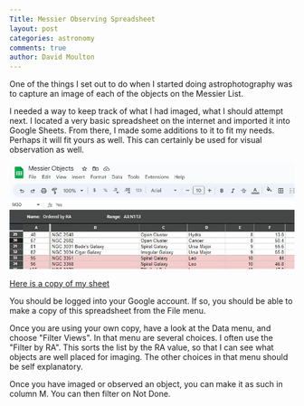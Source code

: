 ```yaml
---
Title: Messier Observing Spreadsheet
layout: post
categories: astronomy
comments: true
author: David Moulton
---
```

One of the things I set out to do when I started doing astrophotography was to capture an image of each of the objects on the Messier List.

I needed a way to keep track of what I had imaged, what I should attempt next. I located a very basic spreadsheet on the internet and imported it into Google Sheets. From there, I made some additions to it to fit my needs.  Perhaps it will fit yours as well. This can certainly be used for visual observation as well.

![Messier Spreadsheet](/assets/messier-sheet.jpg)

[Here is a copy of my sheet](https://docs.google.com/spreadsheets/d/1mNEUwc-yqQ6Nd1bJmGxTwlVTtT-rQZiVSMXEUImtP-s/edit#gid=1983653817)

You should be logged into your Google account. If so, you should be able to make a copy of this spreadsheet from the File menu.

Once you are using your own copy, have a look at the Data menu, and choose "Filter Views". In that menu are several choices. I often use the "Filter by RA". This sorts the list by the RA value, so that I can see what objects are well placed for imaging. The other choices in that menu should be self explanatory.

Once you have imaged or observed an object, you can make it as such in column M. You can then filter on Not Done.